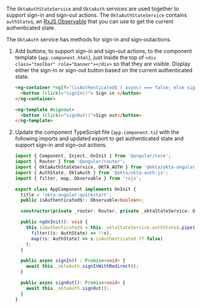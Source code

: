 The `OktaAuthStateService` and `OktaAuth` services are used together to support sign-in and sign-out actions. The `OktaAuthStateService` contains `authState$`, an [RxJS Observable](https://rxjs.dev/guide/observable) that you can use to get the current authenticated state.

The `OktaAuth` service has methods for sign-in and sign-outactions.

1. Add buttons, to support sign-in and sign-out actions, to the component template (`app.component.html`), just inside the top of `<div class="toolbar" role="banner"></div>` so that they are visible. Display either the sign-in or sign-out button based on the current authenticated state.

   ```html
   <ng-container *ngIf="(isAuthenticated$ | async) === false; else signout">
     <button (click)="signIn()"> Sign in </button>
   </ng-container>

   <ng-template #signout>
     <button (click)="signOut()">Sign out</button>
   </ng-template>
   ```

2. Update the component TypeScript file (`app.component.ts`) with the following imports and updated export to get authenticated state and support sign-in and sign-out actions.

   ```ts
   import { Component, Inject, OnInit } from '@angular/core';
   import { Router } from '@angular/router';
   import { OktaAuthStateService, OKTA_AUTH } from '@okta/okta-angular';
   import { AuthState, OktaAuth } from '@okta/okta-auth-js';
   import { filter, map, Observable } from 'rxjs';

   export class AppComponent implements OnInit {
     title = 'okta-angular-quickstart';
     public isAuthenticated$!: Observable<boolean>;

     constructor(private _router: Router, private _oktaStateService: OktaAuthStateService, @Inject(OKTA_AUTH) private _oktaAuth: OktaAuth) { }

     public ngOnInit(): void {
       this.isAuthenticated$ = this._oktaStateService.authState$.pipe(
         filter((s: AuthState) => !!s),
         map((s: AuthState) => s.isAuthenticated ?? false)
       );
     }

     public async signIn() : Promise<void> {
       await this._oktaAuth.signInWithRedirect();
     }

     public async signOut(): Promise<void> {
       await this._oktaAuth.signOut();
     }
   }
   ```
